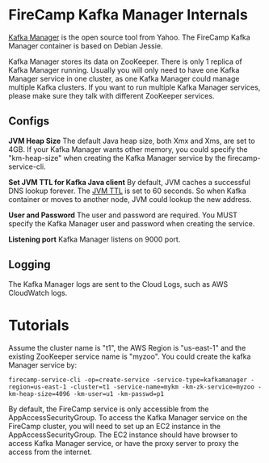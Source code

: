 # FireCamp Kafka Manager Internals

[Kafka Manager](https://github.com/yahoo/kafka-manager) is the open source tool from Yahoo. The FireCamp Kafka Manager container is based on Debian Jessie.

Kafka Manager stores its data on ZooKeeper. There is only 1 replica of Kafka Manager running. Usually you will only need to have one Kafka Manager service in one cluster, as one Kafka Manager could manage multiple Kafka clusters. If you want to run multiple Kafka Manager services, please make sure they talk with different ZooKeeper services.

## Configs

**JVM Heap Size**
The default Java heap size, both Xmx and Xms, are set to 4GB. If your Kafka Manager wants other memory, you could specify the "km-heap-size" when creating the Kafka Manager service by the firecamp-service-cli.

**Set JVM TTL for Kafka Java client**
By default, JVM caches a successful DNS lookup forever. The [JVM TTL](http://docs.aws.amazon.com/AWSSdkDocsJava/latest/DeveloperGuide/java-dg-jvm-ttl.html) is set to 60 seconds. So when Kafka container or  moves to another node, JVM could lookup the new address.

**User and Password**
The user and password are required. You MUST specify the Kafka Manager user and password when creating the service.

**Listening port**
Kafka Manager listens on 9000 port.

## Logging

The Kafka Manager logs are sent to the Cloud Logs, such as AWS CloudWatch logs.


# Tutorials

Assume the cluster name is "t1", the AWS Region is "us-east-1" and the existing ZooKeeper service name is "myzoo". You could create the kafka Manager service by:
```
firecamp-service-cli -op=create-service -service-type=kafkamanager -region=us-east-1 -cluster=t1 -service-name=mykm -km-zk-service=myzoo -km-heap-size=4096 -km-user=u1 -km-passwd=p1
```

By default, the FireCamp service is only accessible from the AppAccessSecurityGroup. To access the Kafka Manager service on the FireCamp cluster, you will need to set up an EC2 instance in the AppAccessSecurityGroup. The EC2 instance should have browser to access Kafka Manager service, or have the proxy server to proxy the access from the internet.
